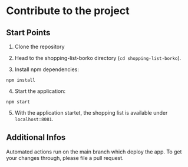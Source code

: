 # Contribute to the project



## Start Points

1. Clone the repository

2. Head to the shopping-list-borko directory (`cd shopping-list-borko`).

3. Install npm dependencies:

```
npm install
```

4. Start the application:

```
npm start
```


5. With the application startet, the shopping list is available under `localhost:8081`.

## Additional Infos

Automated actions run on the main branch which deploy the app. To get your changes through, please file a pull request.
